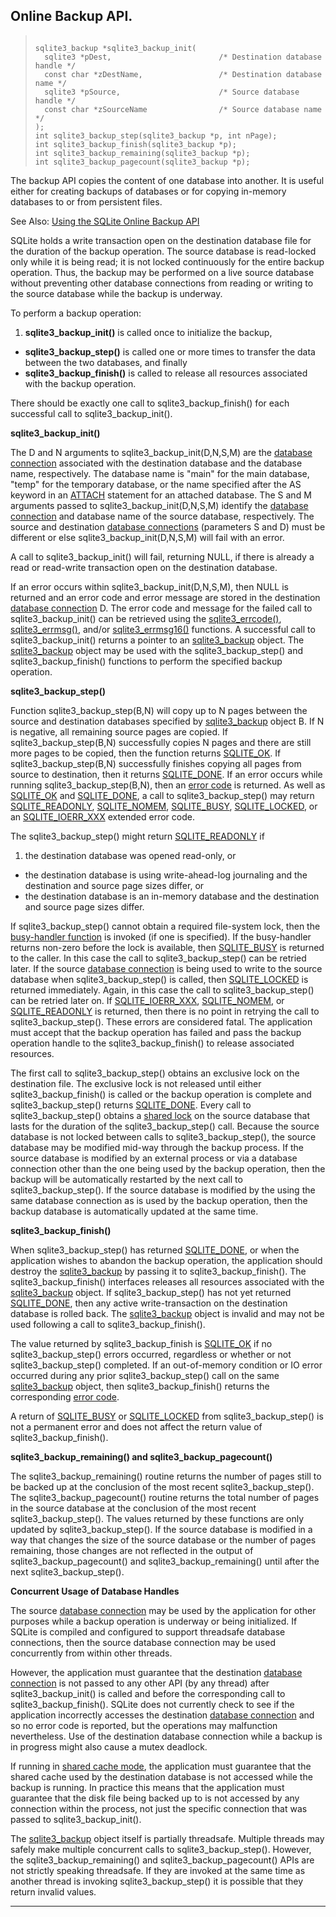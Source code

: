 ## Online Backup API.




> ```
> 
> sqlite3_backup *sqlite3_backup_init(
>   sqlite3 *pDest,                        /* Destination database handle */
>   const char *zDestName,                 /* Destination database name */
>   sqlite3 *pSource,                      /* Source database handle */
>   const char *zSourceName                /* Source database name */
> );
> int sqlite3_backup_step(sqlite3_backup *p, int nPage);
> int sqlite3_backup_finish(sqlite3_backup *p);
> int sqlite3_backup_remaining(sqlite3_backup *p);
> int sqlite3_backup_pagecount(sqlite3_backup *p);
> 
> ```



The backup API copies the content of one database into another.
It is useful either for creating backups of databases or
for copying in\-memory databases to or from persistent files.


See Also: [Using the SQLite Online Backup API](backup.html)


SQLite holds a write transaction open on the destination database file
for the duration of the backup operation.
The source database is read\-locked only while it is being read;
it is not locked continuously for the entire backup operation.
Thus, the backup may be performed on a live source database without
preventing other database connections from
reading or writing to the source database while the backup is underway.


To perform a backup operation:
1. **sqlite3\_backup\_init()** is called once to initialize the
backup,
- **sqlite3\_backup\_step()** is called one or more times to transfer
the data between the two databases, and finally
- **sqlite3\_backup\_finish()** is called to release all resources
associated with the backup operation.


There should be exactly one call to sqlite3\_backup\_finish() for each
successful call to sqlite3\_backup\_init().



**sqlite3\_backup\_init()**


The D and N arguments to sqlite3\_backup\_init(D,N,S,M) are the
[database connection](#sqlite3) associated with the destination database
and the database name, respectively.
The database name is "main" for the main database, "temp" for the
temporary database, or the name specified after the AS keyword in
an [ATTACH](lang_attach.html) statement for an attached database.
The S and M arguments passed to
sqlite3\_backup\_init(D,N,S,M) identify the [database connection](#sqlite3)
and database name of the source database, respectively.
The source and destination [database connections](#sqlite3) (parameters S and D)
must be different or else sqlite3\_backup\_init(D,N,S,M) will fail with
an error.


A call to sqlite3\_backup\_init() will fail, returning NULL, if
there is already a read or read\-write transaction open on the
destination database.


If an error occurs within sqlite3\_backup\_init(D,N,S,M), then NULL is
returned and an error code and error message are stored in the
destination [database connection](#sqlite3) D.
The error code and message for the failed call to sqlite3\_backup\_init()
can be retrieved using the [sqlite3\_errcode()](#sqlite3_errcode), [sqlite3\_errmsg()](#sqlite3_errcode), and/or
[sqlite3\_errmsg16()](#sqlite3_errcode) functions.
A successful call to sqlite3\_backup\_init() returns a pointer to an
[sqlite3\_backup](#sqlite3_backup) object.
The [sqlite3\_backup](#sqlite3_backup) object may be used with the sqlite3\_backup\_step() and
sqlite3\_backup\_finish() functions to perform the specified backup
operation.



**sqlite3\_backup\_step()**


Function sqlite3\_backup\_step(B,N) will copy up to N pages between
the source and destination databases specified by [sqlite3\_backup](#sqlite3_backup) object B.
If N is negative, all remaining source pages are copied.
If sqlite3\_backup\_step(B,N) successfully copies N pages and there
are still more pages to be copied, then the function returns [SQLITE\_OK](#SQLITE_ABORT).
If sqlite3\_backup\_step(B,N) successfully finishes copying all pages
from source to destination, then it returns [SQLITE\_DONE](#SQLITE_ABORT).
If an error occurs while running sqlite3\_backup\_step(B,N),
then an [error code](rescode.html) is returned. As well as [SQLITE\_OK](#SQLITE_ABORT) and
[SQLITE\_DONE](#SQLITE_ABORT), a call to sqlite3\_backup\_step() may return [SQLITE\_READONLY](#SQLITE_ABORT),
[SQLITE\_NOMEM](#SQLITE_ABORT), [SQLITE\_BUSY](#SQLITE_ABORT), [SQLITE\_LOCKED](#SQLITE_ABORT), or an
[SQLITE\_IOERR\_XXX](#SQLITE_ABORT_ROLLBACK) extended error code.


The sqlite3\_backup\_step() might return [SQLITE\_READONLY](#SQLITE_ABORT) if
1. the destination database was opened read\-only, or
- the destination database is using write\-ahead\-log journaling
and the destination and source page sizes differ, or
- the destination database is an in\-memory database and the
destination and source page sizes differ.



If sqlite3\_backup\_step() cannot obtain a required file\-system lock, then
the [busy\-handler function](#sqlite3_busy_handler)
is invoked (if one is specified). If the
busy\-handler returns non\-zero before the lock is available, then
[SQLITE\_BUSY](#SQLITE_ABORT) is returned to the caller. In this case the call to
sqlite3\_backup\_step() can be retried later. If the source
[database connection](#sqlite3)
is being used to write to the source database when sqlite3\_backup\_step()
is called, then [SQLITE\_LOCKED](#SQLITE_ABORT) is returned immediately. Again, in this
case the call to sqlite3\_backup\_step() can be retried later on. If
[SQLITE\_IOERR\_XXX](#SQLITE_ABORT_ROLLBACK), [SQLITE\_NOMEM](#SQLITE_ABORT), or
[SQLITE\_READONLY](#SQLITE_ABORT) is returned, then
there is no point in retrying the call to sqlite3\_backup\_step(). These
errors are considered fatal. The application must accept
that the backup operation has failed and pass the backup operation handle
to the sqlite3\_backup\_finish() to release associated resources.


The first call to sqlite3\_backup\_step() obtains an exclusive lock
on the destination file. The exclusive lock is not released until either
sqlite3\_backup\_finish() is called or the backup operation is complete
and sqlite3\_backup\_step() returns [SQLITE\_DONE](#SQLITE_ABORT). Every call to
sqlite3\_backup\_step() obtains a [shared lock](lockingv3.html#shared_lock) on the source database that
lasts for the duration of the sqlite3\_backup\_step() call.
Because the source database is not locked between calls to
sqlite3\_backup\_step(), the source database may be modified mid\-way
through the backup process. If the source database is modified by an
external process or via a database connection other than the one being
used by the backup operation, then the backup will be automatically
restarted by the next call to sqlite3\_backup\_step(). If the source
database is modified by the using the same database connection as is used
by the backup operation, then the backup database is automatically
updated at the same time.



**sqlite3\_backup\_finish()**


When sqlite3\_backup\_step() has returned [SQLITE\_DONE](#SQLITE_ABORT), or when the
application wishes to abandon the backup operation, the application
should destroy the [sqlite3\_backup](#sqlite3_backup) by passing it to sqlite3\_backup\_finish().
The sqlite3\_backup\_finish() interfaces releases all
resources associated with the [sqlite3\_backup](#sqlite3_backup) object.
If sqlite3\_backup\_step() has not yet returned [SQLITE\_DONE](#SQLITE_ABORT), then any
active write\-transaction on the destination database is rolled back.
The [sqlite3\_backup](#sqlite3_backup) object is invalid
and may not be used following a call to sqlite3\_backup\_finish().


The value returned by sqlite3\_backup\_finish is [SQLITE\_OK](#SQLITE_ABORT) if no
sqlite3\_backup\_step() errors occurred, regardless or whether or not
sqlite3\_backup\_step() completed.
If an out\-of\-memory condition or IO error occurred during any prior
sqlite3\_backup\_step() call on the same [sqlite3\_backup](#sqlite3_backup) object, then
sqlite3\_backup\_finish() returns the corresponding [error code](rescode.html).


A return of [SQLITE\_BUSY](#SQLITE_ABORT) or [SQLITE\_LOCKED](#SQLITE_ABORT) from sqlite3\_backup\_step()
is not a permanent error and does not affect the return value of
sqlite3\_backup\_finish().




**sqlite3\_backup\_remaining() and sqlite3\_backup\_pagecount()**


The sqlite3\_backup\_remaining() routine returns the number of pages still
to be backed up at the conclusion of the most recent sqlite3\_backup\_step().
The sqlite3\_backup\_pagecount() routine returns the total number of pages
in the source database at the conclusion of the most recent
sqlite3\_backup\_step().
The values returned by these functions are only updated by
sqlite3\_backup\_step(). If the source database is modified in a way that
changes the size of the source database or the number of pages remaining,
those changes are not reflected in the output of sqlite3\_backup\_pagecount()
and sqlite3\_backup\_remaining() until after the next
sqlite3\_backup\_step().


**Concurrent Usage of Database Handles**


The source [database connection](#sqlite3) may be used by the application for other
purposes while a backup operation is underway or being initialized.
If SQLite is compiled and configured to support threadsafe database
connections, then the source database connection may be used concurrently
from within other threads.


However, the application must guarantee that the destination
[database connection](#sqlite3) is not passed to any other API (by any thread) after
sqlite3\_backup\_init() is called and before the corresponding call to
sqlite3\_backup\_finish(). SQLite does not currently check to see
if the application incorrectly accesses the destination [database connection](#sqlite3)
and so no error code is reported, but the operations may malfunction
nevertheless. Use of the destination database connection while a
backup is in progress might also cause a mutex deadlock.


If running in [shared cache mode](sharedcache.html), the application must
guarantee that the shared cache used by the destination database
is not accessed while the backup is running. In practice this means
that the application must guarantee that the disk file being
backed up to is not accessed by any connection within the process,
not just the specific connection that was passed to sqlite3\_backup\_init().


The [sqlite3\_backup](#sqlite3_backup) object itself is partially threadsafe. Multiple
threads may safely make multiple concurrent calls to sqlite3\_backup\_step().
However, the sqlite3\_backup\_remaining() and sqlite3\_backup\_pagecount()
APIs are not strictly speaking threadsafe. If they are invoked at the
same time as another thread is invoking sqlite3\_backup\_step() it is
possible that they return invalid values.




---


